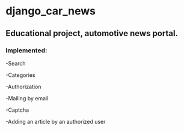 # django_car_news
## Educational project, automotive news portal.

### Implemented:

-Search

-Categories

-Authorization

-Mailing by email

-Captcha

-Adding an article by an authorized user
